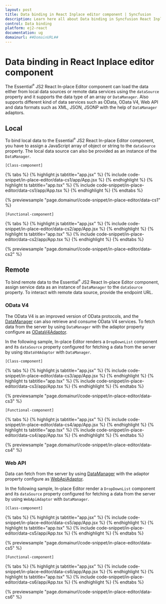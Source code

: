 ```yaml
---
layout: post
title: Data binding in React Inplace editor component | Syncfusion
description: Learn here all about Data binding in Syncfusion React Inplace editor component of Syncfusion Essential JS 2 and more.
control: Data binding 
platform: ej2-react
documentation: ug
domainurl: ##DomainURL##
---
```


# Data binding in React Inplace editor component

The Essential<sup style="font-size:70%">&reg;</sup> JS2 React In-place Editor component can load the data either from local data sources or remote data services using the `dataSource` property and it supports the data type of an array or `DataManager`. Also supports different kind of data services such as OData, OData V4, Web API and data formats such as XML, JSON, JSONP with the help of `DataManager` adaptors.

## Local

To bind local data to the Essential<sup style="font-size:70%">&reg;</sup> JS2 React In-place Editor component, you have to assign a JavaScript array of object or string to the `dataSource` property. The local data source can also be provided as an instance of the `DataManager`.

`[Class-component]`

{% tabs %}
{% highlight js tabtitle="app.jsx" %}
{% include code-snippet/in-place-editor/data-cs1/app/App.jsx %}
{% endhighlight %}
{% highlight ts tabtitle="app.tsx" %}
{% include code-snippet/in-place-editor/data-cs1/app/App.tsx %}
{% endhighlight %}
{% endtabs %}

 {% previewsample "page.domainurl/code-snippet/in-place-editor/data-cs1" %}

`[Functional-component]`

{% tabs %}
{% highlight js tabtitle="app.jsx" %}
{% include code-snippet/in-place-editor/data-cs2/app/App.jsx %}
{% endhighlight %}
{% highlight ts tabtitle="app.tsx" %}
{% include code-snippet/in-place-editor/data-cs2/app/App.tsx %}
{% endhighlight %}
{% endtabs %}

 {% previewsample "page.domainurl/code-snippet/in-place-editor/data-cs2" %}

## Remote

To bind remote data to the Essential<sup style="font-size:70%">&reg;</sup> JS2 React In-place Editor component, assign service data as an instance of `DataManager` to the `dataSource` property. To interact with remote data source, provide the endpoint URL.

### OData V4

The OData V4 is an improved version of OData protocols, and the [DataManager](../data/getting-started/) can also retrieve and consume OData V4 services. To fetch data from the server by using `DataManager` with the adaptor property configure as [ODataV4Adaptor](../data/adaptors/#odatav4-adaptor).

In the following sample, In-place Editor renders a `DropDownList` component and its `dataSource` property configured for fetching a data from the server by using `ODataV4Adaptor` with `DataManager`.

`[Class-component]`

{% tabs %}
{% highlight js tabtitle="app.jsx" %}
{% include code-snippet/in-place-editor/data-cs3/app/App.jsx %}
{% endhighlight %}
{% highlight ts tabtitle="app.tsx" %}
{% include code-snippet/in-place-editor/data-cs3/app/App.tsx %}
{% endhighlight %}
{% endtabs %}

 {% previewsample "page.domainurl/code-snippet/in-place-editor/data-cs3" %}

`[Functional-component]`

{% tabs %}
{% highlight js tabtitle="app.jsx" %}
{% include code-snippet/in-place-editor/data-cs4/app/App.jsx %}
{% endhighlight %}
{% highlight ts tabtitle="app.tsx" %}
{% include code-snippet/in-place-editor/data-cs4/app/App.tsx %}
{% endhighlight %}
{% endtabs %}

 {% previewsample "page.domainurl/code-snippet/in-place-editor/data-cs4" %}

### Web API

Data can fetch from the server by using [DataManager](../data/getting-started/) with the adaptor property configure as [WebApiAdaptor](../data/adaptors/#web-api-adaptor).

In the following sample, In-place Editor render a `DropDownList` component and its `dataSource` property configured for fetching a data from the server by using `WebApiAdaptor` with `DataManager`.

`[Class-component]`

{% tabs %}
{% highlight js tabtitle="app.jsx" %}
{% include code-snippet/in-place-editor/data-cs5/app/App.jsx %}
{% endhighlight %}
{% highlight ts tabtitle="app.tsx" %}
{% include code-snippet/in-place-editor/data-cs5/app/App.tsx %}
{% endhighlight %}
{% endtabs %}

 {% previewsample "page.domainurl/code-snippet/in-place-editor/data-cs5" %}

`[Functional-component]`

{% tabs %}
{% highlight js tabtitle="app.jsx" %}
{% include code-snippet/in-place-editor/data-cs6/app/App.jsx %}
{% endhighlight %}
{% highlight ts tabtitle="app.tsx" %}
{% include code-snippet/in-place-editor/data-cs6/app/App.tsx %}
{% endhighlight %}
{% endtabs %}

 {% previewsample "page.domainurl/code-snippet/in-place-editor/data-cs6" %}